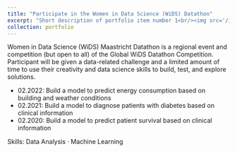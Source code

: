 ```yaml
---
title: "Participate in the Women in Data Science (WiDS) Datathon"
excerpt: "Short description of portfolio item number 1<br/><img src='/images/500x300.png'>"
collection: portfolio
---
```

Women in Data Science (WiDS) Maastricht Datathon is a regional event and competition (but open to all) of the Global WiDS Datathon Competition.
Participant will be given a data-related challenge and a limited amount of time to use their creativity and data science skills to build, test, and explore solutions. 

- 02.2022: Build a model to predict energy consumption based on building and weather conditions
- 02.2021: Build a model to diagnose patients with diabetes based on clinical information
- 02.2020: Build a model to predict patient survival based on clinical information

Skills: Data Analysis · Machine Learning
